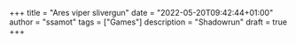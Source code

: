 +++
title = "Ares viper slivergun"
date = "2022-05-20T09:42:44+01:00"
author = "ssamot"
tags = ["Games"]
description = "Shadowrun"
draft = true
+++
